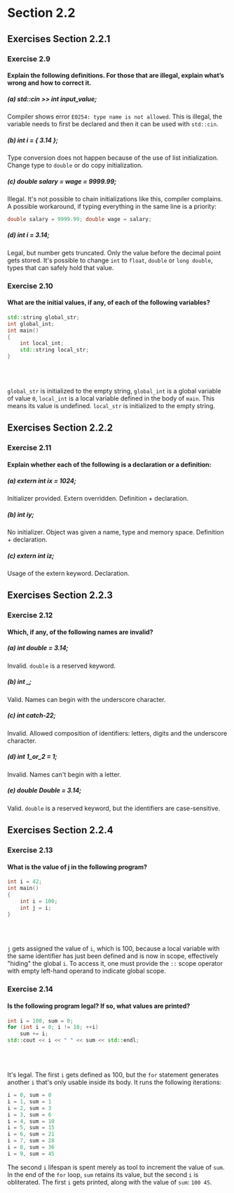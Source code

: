 # Section 2.2
## Exercises Section 2.2.1
### Exercise 2.9
#### Explain the following definitions. For those that are illegal, explain what’s wrong and how to correct it.
##### (a) std::cin >> int input_value;
Compiler shows error `E0254: type name is not allowed`. This is illegal, the variable needs to first be declared and then it can be used with `std::cin`. <br/>

##### (b) int i = { 3.14 };
Type conversion does not happen because of the use of list initialization. Change type to `double` or do copy initialization. <br/>

##### (c) double salary = wage = 9999.99;
Illegal. It's not possible to chain initializations like this, compiler complains. A possible workaround, if typing everything in the same line is a priority:
```c++ 
double salary = 9999.99; double wage = salary;
```

##### (d) int i = 3.14;
Legal, but number gets truncated. Only the value before the decimal point gets stored. It's possible to change `int` to `float`, `double` or `long double`, types that
can safely hold that value. <br/>

### Exercise 2.10
#### What are the initial values, if any, of each of the following variables?
```c++
std::string global_str;
int global_int;
int main()
{
	int local_int;
	std::string local_str;
}
```
<br/>
<br/>

`global_str` is initialized to the empty string, `global_int` is a global variable of value `0`, `local_int` is a local variable defined in the body of `main`. This means
its value is undefined. `local_str` is initialized to the empty string.

## Exercises Section 2.2.2
### Exercise 2.11
#### Explain whether each of the following is a declaration or a definition:
##### (a) extern int ix = 1024;
Initializer provided. Extern overridden. Definition + declaration. <br/>

##### (b) int iy;
No initializer. Object was given a name, type and memory space. Definition + declaration. <br/>

##### (c) extern int iz;
Usage of the extern keyword. Declaration. <br/>

## Exercises Section 2.2.3
### Exercise 2.12
#### Which, if any, of the following names are invalid?
##### (a) int double = 3.14;
Invalid. `double` is a reserved keyword. <br/>

##### (b) int \_;
Valid. Names can begin with the underscore character. <br/>

##### (c) int catch-22;
Invalid. Allowed composition of identifiers: letters, digits and the underscore character. <br/>

##### (d) int 1_or_2 = 1;
Invalid. Names can't begin with a letter. <br/>

##### (e) double Double = 3.14;
Valid. `double` is a reserved keyword, but the identifiers are case-sensitive. <br/>

## Exercises Section 2.2.4
### Exercise 2.13
#### What is the value of j in the following program?
```c++
int i = 42;
int main()
{
	int i = 100;
	int j = i;
}
```
<br/>
<br/>

`j` gets assigned the value of `i`, which is 100, because a local variable with the same identifier has just been defined and is now in scope, 
effectively  "hiding" the global `i`. To access it, one must provide the `::` scope operator with empty left-hand operand to indicate global scope.

### Exercise 2.14
#### Is the following program legal? If so, what values are printed?
```c++
int i = 100, sum = 0;
for (int i = 0; i != 10; ++i)
	sum += i;
std::cout << i << " " << sum << std::endl;
```
<br/>
<br/>

It's legal. The first `i` gets defined as 100, but the `for` statement generates another `i` that's only usable inside its body. It runs the following iterations:
```c++
i = 0, sum = 0
i = 1, sum = 1
i = 2, sum = 3
i = 3, sum = 6
i = 4, sum = 10
i = 5, sum = 15
i = 6, sum = 21
i = 7, sum = 28
i = 8, sum = 36
i = 9, sum = 45
```
The second `i` lifespan is spent merely as tool to increment the value of `sum`. In the end of the `for` loop, `sum` retains its value, but the second `i` is obliterated. The first `i` gets printed, along with the value of `sum`: `100 45`.
